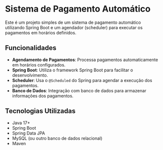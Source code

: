  # Sistema de Pagamento Automático

Este é um projeto simples de um sistema de pagamento automático utilizando Spring Boot e um agendador (scheduler) para executar os pagamentos em horários definidos.

## Funcionalidades

- **Agendamento de Pagamentos**: Processa pagamentos automaticamente em horários configurados.
- **Spring Boot**: Utiliza o framework Spring Boot para facilitar o desenvolvimento.
- **Scheduler**: Usa o `@Scheduled` do Spring para agendar a execução dos pagamentos.
- **Banco de Dados**: Integração com banco de dados para armazenar informações dos pagamentos.

## Tecnologias Utilizadas

- Java 17+
- Spring Boot
- Spring Data JPA
- MySQL (ou outro banco de dados relacional)
- Maven